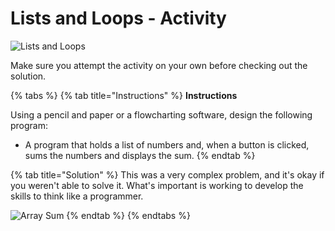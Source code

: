 # Lists and Loops - Activity

![Lists and Loops](../../../.gitbook/assets/image%20%2837%29.png)

Make sure you attempt the activity on your own before checking out the solution.

{% tabs %}
{% tab title="Instructions" %}
**Instructions**

Using a pencil and paper or a flowcharting software, design the following program:

* A program that holds a list of numbers and, when a button is clicked, sums the numbers and displays the sum.
{% endtab %}

{% tab title="Solution" %}
This was a very complex problem, and it's okay if you weren't able to solve it. What's important is working to develop the skills to think like a programmer.

![Array Sum](../../../.gitbook/assets/sum-array.png)
{% endtab %}
{% endtabs %}

